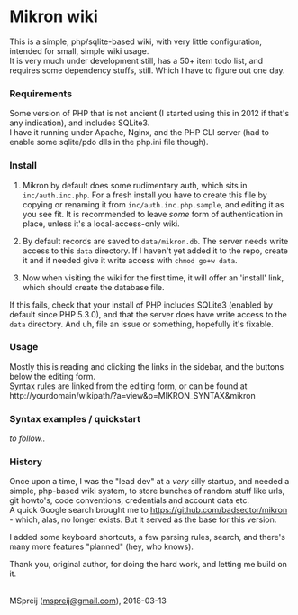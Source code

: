# Mikron wiki

This is a simple, php/sqlite-based wiki, with very little configuration, intended for small, simple wiki usage.  
It is very much under development still, has a 50+ item todo list, and requires some dependency stuffs, still. Which I have to figure out one day.


### Requirements
Some version of PHP that is not ancient (I started using this in 2012 if that's any indication), and includes SQLite3.  
I have it running under Apache, Nginx, and the PHP CLI server (had to enable some sqlite/pdo dlls in the php.ini file though).


### Install

1. Mikron by default does some rudimentary auth, which sits in `inc/auth.inc.php`. For a fresh install you have to create this file by copying or renaming it from `inc/auth.inc.php.sample`, and editing it as you see fit. It is recommended to leave *some* form of authentication in place, unless it's a local-access-only wiki.

2. By default records are saved to `data/mikron.db`. The server needs write access to this `data` directory. If I haven't yet added it to the repo, create it and if needed give it write access with `chmod go+w data`.

3. Now when visiting the wiki for the first time, it will offer an 'install' link, which should create the database file.  

If this fails, check that your install of PHP includes SQLite3 (enabled by default since PHP 5.3.0), and that the server does have write access to the `data` directory. And uh, file an issue or something, hopefully it's fixable.


### Usage

Mostly this is reading and clicking the links in the sidebar, and the buttons below the editing form.  
Syntax rules are linked from the editing form, or can be found at  
http://yourdomain/wikipath/?a=view&p=MIKRON_SYNTAX&mikron


### Syntax examples / quickstart

*to follow..*


### History

Once upon a time, I was the "lead dev" at a *very* silly startup, and needed a simple, php-based wiki system, to store bunches of random stuff like urls, git howto's, code conventions, credentials and account data etc.  
A quick Google search brought me to https://github.com/badsector/mikron - which, alas, no longer exists. But it served as the base for this version.

I added some keyboard shortcuts, a few parsing rules, search, and there's many more features "planned" (hey, who knows).

Thank you, original author, for doing the hard work, and letting me build on it.
<br>
<br>

MSpreij (<mspreij@gmail.com>), 2018-03-13
